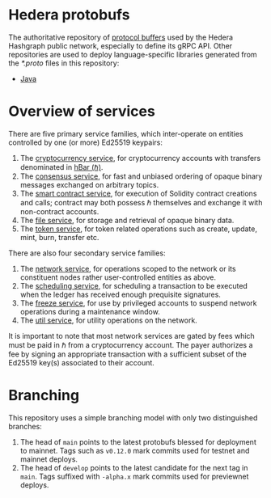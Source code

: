 # Hedera protobufs
The authoritative repository of [protocol buffers](https://developers.google.com/protocol-buffers) 
used by the Hedera Hashgraph public network, especially to define its gRPC API. Other repositories 
are used to deploy language-specific libraries generated 
from the _*.proto_ files in this repository:
 - [Java](https://github.com/hashgraph/hedera-protobufs-java)

# Overview of services

There are five primary service families, which inter-operate on entities 
controlled by one (or more) Ed25519 keypairs:
1. The [cryptocurrency service](services/CryptoService.proto),
for cryptocurrency accounts with transfers denominated 
in [hBar (ℏ)](https://help.hedera.com/hc/en-us/articles/360000674317-What-are-the-official-HBAR-cryptocurrency-denominations-).
2. The [consensus service](services/ConsensusService.proto), for
fast and unbiased ordering of opaque binary messages exchanged on 
arbitrary topics.
3. The [smart contract service](services/SmartContractService.proto), for
execution of Solidity contract creations and calls; contract may both possess
ℏ themselves and exchange it with non-contract accounts.
4. The [file service](services/FileService.proto), for storage and 
retrieval of opaque binary data.
5. The [token service](services/TokenService.proto), for token related operations such as create, update, mint, burn, transfer etc.

There are also four secondary service families:
1. The [network service](hedera/NetworkService.proto), for operations scoped
to the network or its constituent nodes rather user-controlled entities as above.
2. The [scheduling service](services/ScheduleService.proto), for scheduling a transaction to 
be executed when the ledger has received enough prequisite signatures. 
3. The [freeze service](hedera/FreezeService.proto), for use by 
privileged accounts to suspend network operations during a maintenance window.
4. The [util service](hedera/UtilService.proto), for utility operations on the network.

It is important to note that most network services are gated by fees which 
must be paid in ℏ from a cryptocurrency account. The payer authorizes a
fee by signing an appropriate transaction with a sufficient subset of the 
Ed25519 key(s) associated to their account.

# Branching
This repository uses a simple branching model with only two distinguished branches:
 1. The head of `main` points to the latest protobufs blessed for deployment to mainnet. 
Tags such as `v0.12.0` mark commits used for testnet and mainnet deploys.
 2. The head of `develop` points to the latest candidate for the next tag in `main`. 
Tags suffixed with `-alpha.x` mark commits used for previewnet deploys. 
